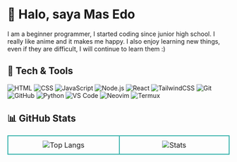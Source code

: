 # 👋 Halo, saya Mas Edo  

I am a beginner programmer, I started coding since junior high school. I really like anime and it makes me happy. I also enjoy learning new things, even if they are difficult, I will continue to learn them :)

## 🔧 Tech & Tools
![HTML](https://img.shields.io/badge/-HTML5-E34F26?logo=html5&logoColor=white&style=for-the-badge)
![CSS](https://img.shields.io/badge/-CSS3-1572B6?logo=css3&logoColor=white&style=for-the-badge)
![JavaScript](https://img.shields.io/badge/-JavaScript-F7DF1E?logo=javascript&logoColor=black&style=for-the-badge)
![Node.js](https://img.shields.io/badge/-Node.js-339933?logo=node.js&logoColor=white&style=for-the-badge)
![React](https://img.shields.io/badge/-React-61DAFB?logo=react&logoColor=black&style=for-the-badge)
![TailwindCSS](https://img.shields.io/badge/-TailwindCSS-38B2AC?logo=tailwind-css&logoColor=white&style=for-the-badge)
![Git](https://img.shields.io/badge/-Git-F05032?logo=git&logoColor=white&style=for-the-badge)
![GitHub](https://img.shields.io/badge/-GitHub-181717?logo=github&logoColor=white&style=for-the-badge)
![Python](https://img.shields.io/badge/-Python-3776AB?logo=python&logoColor=white&style=for-the-badge)
![VS Code](https://img.shields.io/badge/-VS%20Code-007ACC?logo=visual-studio-code&logoColor=white&style=for-the-badge)
![Neovim](https://img.shields.io/badge/-Neovim-57A143?logo=neovim&logoColor=white&style=for-the-badge)
![Termux](https://img.shields.io/badge/-Termux-000000?logo=termux&logoColor=white&style=for-the-badge)

## 📊 GitHub Stats

<table>
  <tr>
    <td style="border: 2px solid #38B2AC; border-radius:10px; padding:10px;" align="center" width="420">
      <img src="https://github-readme-stats-nextarz.vercel.app/api?username=nextarz&layout=compact&theme=tokyonight&card_width=400" alt="Top Langs" />
    </td>
    <td style="border: 2px solid #38B2AC; border-radius:10px; padding:10px;" align="center" width="420">
      <img src="https://github-readme-stats-nextarz.vercel.app/api/top-langs/?username=nextarz&layout=compact&theme=tokyonight&card_width=400" alt="Stats" />
    </td>
  </tr>
</table>
